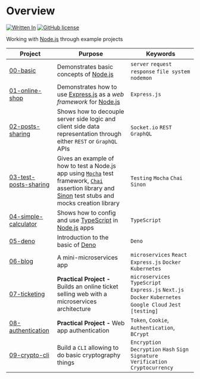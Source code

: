 # Overview

[![Written In](https://img.shields.io/badge/Written%20in-Node.js-026e00?style=flat&logo=Node.js)](https://nodejs.org/)
[![GitHub license](https://img.shields.io/badge/License-MIT-blue?style=flat)](https://mit-license.org/)

Working with [Node.js](https://nodejs.org/) through example projects

|Project |Purpose |Keywords |
|--------|--------|---------|
| [00-basic](./00-basic) | Demonstrates basic concepts of [Node.js](https://nodejs.org/) | `server` `request` `response` `file system` `nodemon` |
| [01-online-shop](./01-online-shop) | Demonstrates how to use [Express.js](https://expressjs.com/) as a _web framework_ for [Node.js](https://nodejs.org/)  | `Express.js` |
| [02-posts-sharing](./02-posts-sharing) | Shows how to decouple server side logic and client side data representation through either `REST` or `GraphQL` APIs | `Socket.io` `REST` `GraphQL` |
| [03-test-posts-sharing](./03-test-posts-sharing) | Gives an example of how to test a Node.js app using [`Mocha`](https://mochajs.org/) test framework, [`Chai`](https://www.chaijs.com/) assertion library and [Sinon](https://sinonjs.org/) test stubs and mocks creation library | `Testing` `Mocha` `Chai` `Sinon` |
| [04-simple-calculator](./04-simple-calculator) | Shows how to config and use [TypeScript](https://www.typescriptlang.org/) in [Node.js](https://nodejs.org/) apps | `TypeScript` |
| [05-deno](./05-deno) | Introduction to the basic of [Deno](https://deno.land/) | `Deno` |
| [06-blog](./06-blog) | A mini-microservices app | `microservices` `React` `Express.js` `Docker` `Kubernetes` |
| [07-ticketing](./07-ticketing) | **Practical Project -** Builds an online ticket selling web with a microservices architecture | `microservices` `TypeScript` `Express.js` `Next.js` `Docker` `Kubernetes` `Google Cloud` `Jest [testing]` |
| [08-authentication](./08-authentication) | **Practical Project -** Web app authentication | `Token`, `Cookie`, `Authentication`, `BCrypt` |
| [09-crypto-cli](./09-crypto-cli) | Build a `CLI` allowing to do basic cryptography things | `Encryption` `Decryption` `Hash` `Sign` `Signature Verification` `Cryptocurrency` |
